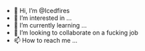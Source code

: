 - 👋 Hi, I’m @Icedfires
- 👀 I’m interested in ...
- 🌱 I’m currently learning ...
- 💞️ I’m looking to collaborate on a fucking job
- 📫 How to reach me ...

<!---
Icedfires/Icedfires is a ✨ special ✨ repository because its `README.md` (this file) appears on your GitHub profile.
You can click the Preview link to take a look at your changes.
--->
